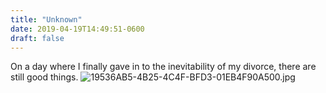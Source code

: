 ```yaml
---
title: "Unknown"
date: 2019-04-19T14:49:51-0600
draft: false
---
```


On a day where I finally gave in to the inevitability of my divorce, there are still good things.
![19536AB5-4B25-4C4F-BFD3-01EB4F90A500.jpg](http://ianwhitney.micro.blog/uploads/2019/71f020843d.jpg)
